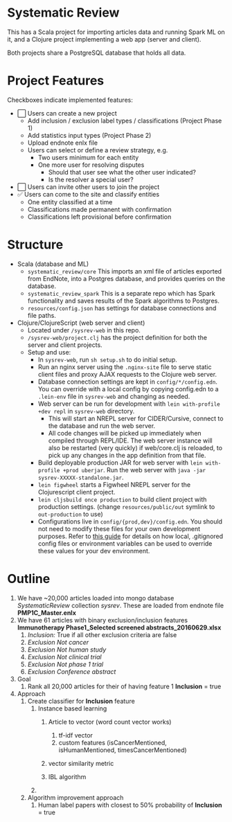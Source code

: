 Systematic Review
=====

This has a Scala project for importing articles data and running Spark ML on it, and a Clojure project implementing a web app (server and client).

Both projects share a PostgreSQL database that holds all data.

Project Features
===
Checkboxes indicate implemented features:

* :white_large_square: Users can create a new project
    * Add inclusion / exclusion label types / classifications (Project Phase 1)
    * Add statistics input types (Project Phase 2)
    * Upload endnote enlx file
    * Users can select or define a review strategy, e.g.
        * Two users minimum for each entity
        * One more user for resolving disputes
            * Should that user see what the other user indicated?
            * Is the resolver a special user?
* :white_large_square: Users can invite other users to join the project
* :white_check_mark: Users can come to the site and classify entities
    * One entity classified at a time
    * Classifications made permanent with confirmation
    * Classifications left provisional before confirmation


Structure
===
* Scala (database and ML)
    * `systematic_review/core` This imports an xml file of articles exported from EndNote, into a Postgres database, and provides queries on the database.
    * `systematic_review_spark` This is a separate repo which has Spark functionality and saves results of the Spark algorithms to Postgres.
    * `resources/config.json` has settings for database connections and file paths.
* Clojure/ClojureScript (web server and client)
    * Located under `/sysrev-web` in this repo.
    * `/sysrev-web/project.clj` has the project definition for both the server and client projects.
    * Setup and use:
        * In `sysrev-web`, run `sh setup.sh` to do initial setup.
        * Run an nginx server using the `.nginx-site` file to serve static client files and proxy AJAX requests to the Clojure web server.
        * Database connection settings are kept in `config/*/config.edn`. You can override with a local config by copying config.edn to a `.lein-env` file in `sysrev-web` and changing as needed.
        * Web server can be run for development with `lein with-profile +dev repl` in `sysrev-web` directory.
            * This will start an NREPL server for CIDER/Cursive, connect to the database and run the web server.
            * All code changes will be picked up immediately when compiled through REPL/IDE. The web server instance will also be restarted (very quickly) if web/core.clj is reloaded, to pick up any changes in the app definition from that file.
        * Build deployable production JAR for web server with `lein with-profile +prod uberjar`. Run the web server with `java -jar sysrev-XXXXX-standalone.jar`.
        * `lein figwheel` starts a Figwheel NREPL server for the Clojurescript client project.
        * `lein cljsbuild once production` to build client project with production settings. (change `resources/public/out` symlink to `out-production` to use)
        * Configurations live in `config/{prod,dev}/config.edn`. You should not need to modify these files for your own
        development purposes. Refer to [this guide](https://github.com/yogthos/config) for details on how local, .gitignored config files or environment variables can be used to override these values for your dev environment.

Outline
==========
1. We have ~20,000 articles loaded into mongo database *SystematicReview* collection *sysrev*.  These are loaded from endnote file **PMP1C_Master.enlx**
2. We have 61 articles with binary exclusion/inclusion features **Immunotherapy Phase1_Selected screened abstracts_20160629.xlsx**
    1. *Inclusion:* True if all other exclusion criteria are false
    2. *Exclusion Not cancer*
    3. *Exclusion Not human study*
    4. *Exclusion Not clinical trial*
    5. *Exclusion Not phase 1 trial*
    6. *Exclusion Conference abstract*
3. Goal
    1. Rank all 20,000 articles for their of having feature 1 **Inclusion** = true
4. Approach
    1. Create classifier for **Inclusion** feature
        1. Instance based learning
            1. Article to vector (word count vector works)
                1. tf-idf vector
                2. custom features (isCancerMentioned, isHumanMentioned, timesCancerMentioned)

            2. vector similarity metric
            3. IBL algorithm
        2.
    3. Algorithm improvement approach
        1. Human label papers with closest to 50% probability of **Inclusion** = true